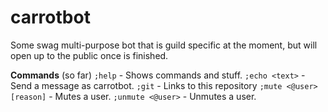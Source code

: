 # carrotbot

Some swag multi-purpose bot that is guild specific at the moment, but will open up to the public once is finished.


**Commands** (so far)
`;help` - Shows commands and stuff.
`;echo <text>` - Send a message as carrotbot.
`;git` - Links to this repository
`;mute <@user> [reason]` - Mutes a user.
`;unmute <@user>` - Unmutes a user.
